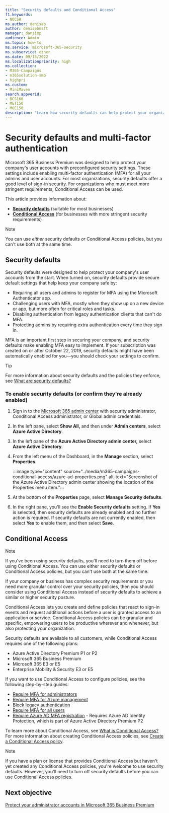 ```yaml
---
title: "Security defaults and Conditional Access"
f1.keywords:
- NOCSH
ms.author: deniseb
author: denisebmsft
manager: dansimp
audience: Admin
ms.topic: how-to
ms.service: microsoft-365-security
ms.subservice: other
ms.date: 09/15/2022
ms.localizationpriority: high
ms.collection: 
- M365-Campaigns
- m365solution-smb
- highpri
ms.custom:
- MiniMaven
search.appverid:
- BCS160
- MET150
- MOE150
description: "Learn how security defaults can help protect your organization from identity-related attacks by providing preconfigured security settings for Microsoft 365 Business Premium."
---
```


# Security defaults and multi-factor authentication

Microsoft 365 Business Premium was designed to help protect your company's user accounts with preconfigured security settings. These settings include enabling multi-factor authentication (MFA) for all your admins and user accounts. For most organizations, security defaults offer a good level of sign-in security. For organizations who must meet more stringent requirements, Conditional Access can be used.

This article provides information about:

- **[Security defaults](#security-defaults)** (suitable for most businesses)
- **[Conditional Access](#conditional-access)** (for businesses with more stringent security requirements)

> [!NOTE]
> You can use *either* security defaults *or* Conditional Access policies, but you can't use both at the same time.

## Security defaults

Security defaults were designed to help protect your company's user accounts from the start. When turned on, security defaults provide secure default settings that help keep your company safe by:

- Requiring all users and admins to register for MFA using the Microsoft Authenticator app.
- Challenging users with MFA, mostly when they show up on a new device or app, but more often for critical roles and tasks.
- Disabling authentication from legacy authentication clients that can't do MFA.
- Protecting admins by requiring extra authentication every time they sign in.

MFA is an important first step in securing your company, and security defaults make enabling MFA easy to implement. If your subscription was created on or after October 22, 2019, security defaults might have been automatically enabled for you&mdash;you should check your settings to confirm.

> [!TIP]
> For more information about security defaults and the policies they enforce, see [What are security defaults?](/azure/active-directory/fundamentals/concept-fundamentals-security-defaults)

### To enable security defaults (or confirm they're already enabled)

1. Sign in to the <a href="https://go.microsoft.com/fwlink/p/?linkid=2024339" target="_blank">Microsoft 365 admin center</a> with security administrator, Conditional Access administrator, or Global admin credentials.

2. In the left pane, select **Show All,** and then under **Admin centers**, select **Azure Active Directory**.

3. In the left pane of the **Azure Active Directory admin center,** select **Azure Active Directory**.

4. From the left menu of the Dashboard, in the **Manage** section, select **Properties**.

    :::image type="content" source="../media/m365-campaigns-conditional-access/azure-ad-properties.png" alt-text="Screenshot of the Azure Active Directory admin center showing the location of the Properties menu item.":::

5. At the bottom of the **Properties** page, select **Manage Security defaults**.

6. In the right pane, you'll see the **Enable Security defaults** setting. If **Yes** is selected, then security defaults are already enabled and no further action is required. If security defaults are not currently enabled, then select **Yes** to enable them, and then select **Save**.

## Conditional Access

> [!NOTE]
> If you've been using security defaults, you'll need to turn them off before using Conditional Access. You can use either security defaults or Conditional Access policies, but you can't use both at the same time.

If your company or business has complex security requirements or you need more granular control over your security policies, then you should consider using Conditional Access instead of security defaults to achieve a similar or higher security posture.

Conditional Access lets you create and define policies that react to sign-in events and request additional actions before a user is granted access to an application or service. Conditional Access policies can be granular and specific, empowering users to be productive wherever and whenever, but also protecting your organization.

Security defaults are available to all customers, while Conditional Access requires one of the following plans:

- Azure Active Directory Premium P1 or P2
- Microsoft 365 Business Premium
- Microsoft 365 E3 or E5
- Enterprise Mobility & Security E3 or E5

If you want to use Conditional Access to configure policies, see the following step-by-step guides:

- [Require MFA for administrators](/azure/active-directory/conditional-access/howto-conditional-access-policy-admin-mfa)
- [Require MFA for Azure management](/azure/active-directory/conditional-access/howto-conditional-access-policy-azure-management)
- [Block legacy authentication](/azure/active-directory/conditional-access/howto-conditional-access-policy-block-legacy)
- [Require MFA for all users](/azure/active-directory/conditional-access/howto-conditional-access-policy-all-users-mfa)
- [Require Azure AD MFA registration](/azure/active-directory/identity-protection/howto-identity-protection-configure-mfa-policy) - Requires Azure AD Identity Protection, which is part of Azure Active Directory Premium P2

To learn more about Conditional Access, see [What is Conditional Access?](/azure/active-directory/conditional-access/overview) For more information about creating Conditional Access policies, see [Create a Conditional Access policy](/azure/active-directory/authentication/tutorial-enable-azure-mfa#create-a-conditional-access-policy).

> [!NOTE]
> If you have a plan or license that provides Conditional Access but haven't yet created any Conditional Access policies, you're welcome to use security defaults. However, you'll need to turn off security defaults before you can use Conditional Access policies.

## Next objective

[Protect your administrator accounts in Microsoft 365 Business Premium](m365bp-protect-admin-accounts.md)
